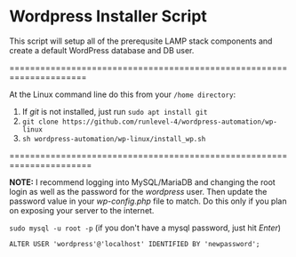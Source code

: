 # Wordpress Installer Script

This script will setup all of the prerequsite LAMP stack components and create a default WordPress database and DB user.

=====================================================================

At the Linux command line do this from your `/home directory`:

1. If _git_ is not installed, just run `sudo apt install git`
2. `git clone https://github.com/runlevel-4/wordpress-automation/wp-linux`
3. `sh wordpress-automation/wp-linux/install_wp.sh`

======================================================================

**NOTE:** I recommend logging into MySQL/MariaDB and changing the root login as well as the password for the _wordpress_ user.  Then update the password value in your _wp-config.php_ file to match.  Do this only if you plan on exposing your server to the internet.

`sudo mysql -u root -p` (if you don't have a mysql password, just hit _Enter_)

`ALTER USER 'wordpress'@'localhost' IDENTIFIED BY 'newpassword';`
